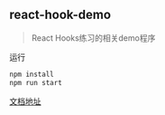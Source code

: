 ## react-hook-demo
> React Hooks练习的相关demo程序

运行

```bash
npm install
npm run start
```

[文档地址](https://aitexiaoy.github.io/web-books/#/react/react-hook)